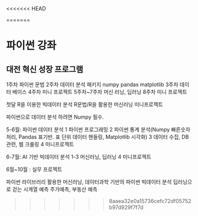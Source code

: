 <<<<<<< HEAD
 
=======
# 파이썬 강좌

## 대전 혁신 성장 프로그램
1주차 파이썬 문법
2주차 데이터 분석 패키지 numpy pandas matplotlib
3주차 데이터 베이스
4주차 미니 프로젝트
5주차~7주차 머신 러닝, 딥러닝
8주차 미니 프로젝트

첫달
R을 이용한 빅데이터 분석
R문법/R을 활용한 머신러닝
미니프로젝트

파이썬으로 데이터 분석 하려면 Numpy 필수.

5-6월: 파이썬 데이터 분석
1	파이썬 프로그래밍
2	파이썬 통계 분석(Numpy 빠른숫자처리, Pandas 표기반. 표 단위 데이터 핸들링, Matplotlib 시각화)
3	데이터 수집, DB관련, 웹 크롤링
4	미니프로젝트


6-7월: AI 기반 빅데이터 분석
1-3	머신러닝, 딥러닝
4	미니프로젝트

6월~10월 : 실무 프로젝트

파이썬 라이브러리 활용한 머신러닝,
데이터과학 기반의 파이썬 빅데이터 분석
딥러닝으로 걷는 시계열 예측
주가예측, 부동산 예측
>>>>>>> 8aaea32e0a15736cefc72df05752b97d929f7f7d
